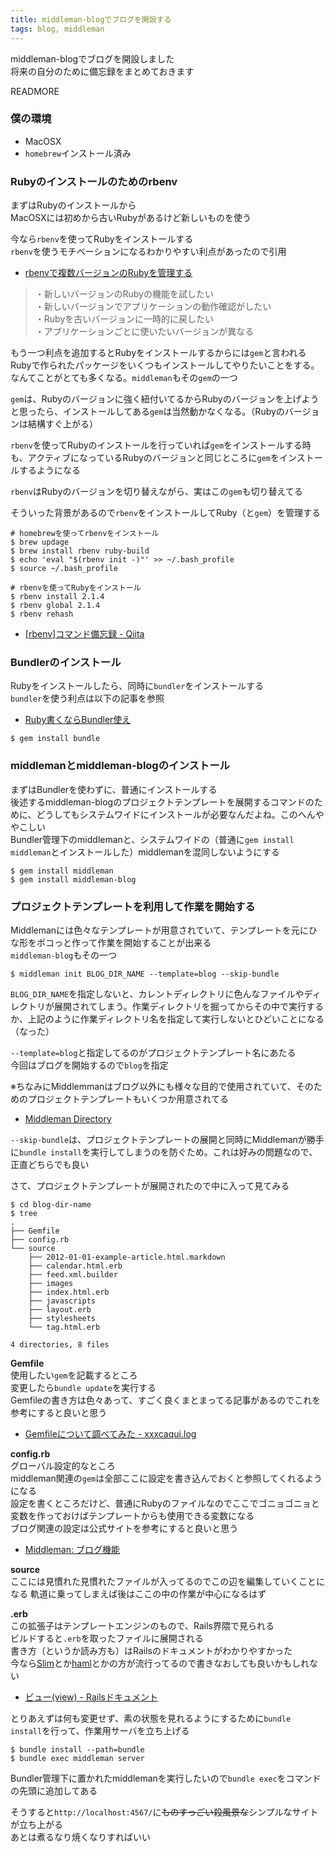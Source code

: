 ```yaml
---
title: middleman-blogでブログを開設する
tags: blog, middleman
---
```


middleman-blogでブログを開設しました  
将来の自分のために備忘録をまとめておきます

READMORE

### 僕の環境

- MacOSX
- `homebrew`インストール済み

### Rubyのインストールのためのrbenv

まずはRubyのインストールから  
MacOSXには初めから古いRubyがあるけど新しいものを使う

今なら`rbenv`を使ってRubyをインストールする  
`rbenv`を使うモチベーションになるわかりやすい利点があったので引用

- [rbenvで複数バージョンのRubyを管理する](http://tech-sketch.jp/2014/04/rbenvで複数バージョンのrubyを管理する.html)

>・新しいバージョンのRubyの機能を試したい  
>・新しいバージョンでアプリケーションの動作確認がしたい  
>・Rubyを古いバージョンに一時的に戻したい  
>・アプリケーションごとに使いたいバージョンが異なる

もう一つ利点を追加するとRubyをインストールするからには`gem`と言われるRubyで作られたパッケージをいくつもインストールしてやりたいことをする。なんてことがとても多くなる。`middleman`もその`gem`の一つ

`gem`は、Rubyのバージョンに強く紐付いてるからRubyのバージョンを上げようと思ったら、インストールしてある`gem`は当然動かなくなる。（Rubyのバージョンは結構すぐ上がる）

`rbenv`を使ってRubyのインストールを行っていれば`gem`をインストールする時も、アクティブになっているRubyのバージョンと同じところに`gem`をインストールするようになる

`rbenv`はRubyのバージョンを切り替えながら、実はこの`gem`も切り替えてる

そういった背景があるので`rbenv`をインストールしてRuby（と`gem`）を管理する

```shell
# homebrewを使ってrbenvをインストール
$ brew updage
$ brew install rbenv ruby-build
$ echo 'eval "$(rbenv init -)"' >> ~/.bash_profile
$ source ~/.bash_profile

# rbenvを使ってRubyをインストール
$ rbenv install 2.1.4
$ rbenv global 2.1.4
$ rbenv rehash
```

- [[rbenv]コマンド備忘録 - Qiita](http://qiita.com/a_ishidaaa/items/8cc14453289dba1413dd)

### Bundlerのインストール

Rubyをインストールしたら、同時に`bundler`をインストールする  
`bundler`を使う利点は以下の記事を参照

- [Ruby書くならBundler使え](http://shokai.org/blog/archives/7262)

```shell
$ gem install bundle
```

### middlemanとmiddleman-blogのインストール

まずはBundlerを使わずに、普通にインストールする  
後述するmiddleman-blogのプロジェクトテンプレートを展開するコマンドのために、どうしてもシステムワイドにインストールが必要なんだよね。このへんややこしい  
Bundler管理下のmiddlemanと、システムワイドの（普通に`gem install middleman`とインストールした）middlemanを混同しないようにする

```shell
$ gem install middleman
$ gem install middleman-blog
```

### プロジェクトテンプレートを利用して作業を開始する

Middlemanには色々なテンプレートが用意されていて、テンプレートを元にひな形をポコっと作って作業を開始することが出来る  
`middleman-blog`もその一つ

```shell
$ middleman init BLOG_DIR_NAME --template=blog --skip-bundle
```

`BLOG_DIR_NAME`を指定しないと、カレントディレクトリに色んなファイルやディレクトリが展開されてしまう。作業ディレクトリを掘ってからその中で実行するか、上記のように作業ディレクトリ名を指定して実行しないとひどいことになる（なった）

`--template=blog`と指定してるのがプロジェクトテンプレート名にあたる  
今回はブログを開始するので`blog`を指定

※ちなみにMiddlemmanはブログ以外にも様々な目的で使用されていて、そのためのプロジェクトテンプレートもいくつか用意されてる

- [Middleman Directory](http://directory.middlemanapp.com/#/templates/all)

`--skip-bundle`は、プロジェクトテンプレートの展開と同時にMiddlemanが勝手に`bundle install`を実行してしまうのを防ぐため。これは好みの問題なので、正直どちらでも良い


さて、プロジェクトテンプレートが展開されたので中に入って見てみる

```shell
$ cd blog-dir-name
$ tree
.
├── Gemfile
├── config.rb
└── source
    ├── 2012-01-01-example-article.html.markdown
    ├── calendar.html.erb
    ├── feed.xml.builder
    ├── images
    ├── index.html.erb
    ├── javascripts
    ├── layout.erb
    ├── stylesheets
    └── tag.html.erb

4 directories, 8 files
```

**Gemfile**  
使用したい`gem`を記載するところ  
変更したら`bundle update`を実行する  
Gemfileの書き方は色々あって、すごく良くまとまってる記事があるのでこれを参考にすると良いと思う

- [Gemfileについて調べてみた - xxxcaqui.log](http://xxxcaqui.hatenablog.com/entry/2013/02/11/013421)

**config.rb**  
グローバル設定的なところ  
middleman関連の`gem`は全部ここに設定を書き込んでおくと参照してくれるようになる  
設定を書くところだけど、普通にRubyのファイルなのでここでゴニョゴニョと変数を作っておけばテンプレートからも使用できる変数になる  
ブログ関連の設定は公式サイトを参考にすると良いと思う

- [Middleman: ブログ機能](https://middlemanapp.com/jp/basics/blogging/)

**source**  
ここには見慣れた見慣れたファイルが入ってるのでこの辺を編集していくことになる
軌道に乗ってしまえば後はここの中の作業が中心になるはず

**.erb**  
この拡張子はテンプレートエンジンのもので、Rails界隈で見られる  
ビルドすると`.erb`を取ったファイルに展開される  
書き方（というか読み方も）はRailsのドキュメントがわかりやすかった  
今なら[Slim](http://slim-lang.com/)とか[haml](http://haml.info/)とかの方が流行ってるので書きなおしても良いかもしれない

- [ビュー(view) - Railsドキュメント](http://railsdoc.com/view)


とりあえずは何も変更せず、素の状態を見れるようにするために`bundle install`を行って、作業用サーバを立ち上げる

```shell
$ bundle install --path=bundle
$ bundle exec middleman server
```

Bundler管理下に置かれたmiddlemanを実行したいので`bundle exec`をコマンドの先頭に追加してある  

そうすると`http://localhost:4567/`に<s>ものすっごい殺風景な</s>シンプルなサイトが立ち上がる  
あとは煮るなり焼くなりすればいい
